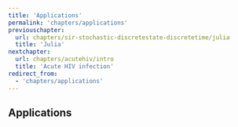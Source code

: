 ```yaml
---
title: 'Applications'
permalink: 'chapters/applications'
previouschapter:
  url: chapters/sir-stochastic-discretestate-discretetime/julia
  title: 'Julia'
nextchapter:
  url: chapters/acutehiv/intro
  title: 'Acute HIV infection'
redirect_from:
  - 'chapters/applications'
---
```

## Applications
